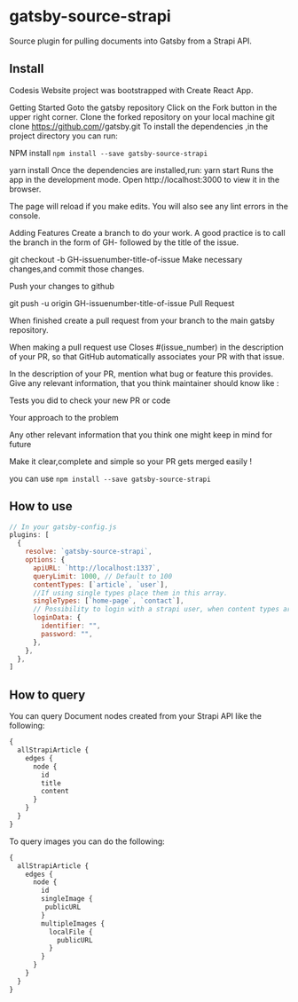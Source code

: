 # gatsby-source-strapi

Source plugin for pulling documents into Gatsby from a Strapi API.

## Install
Codesis Website project was bootstrapped with Create React App.

Getting Started
Goto the gatsby repository
Click on the Fork button in the upper right corner.
Clone the forked repository on your local machine
git clone https://github.com/<your username>/gatsby.git
To install the dependencies ,in the project directory you can run:
  
NPM install
`npm install --save gatsby-source-strapi`

yarn install
Once the dependencies are installed,run:
yarn start
Runs the app in the development mode.
Open http://localhost:3000 to view it in the browser.

The page will reload if you make edits.
You will also see any lint errors in the console.

Adding Features
Create a branch to do your work.
A good practice is to call the branch in the form of GH- followed by the title of the issue.

git checkout -b GH-issuenumber-title-of-issue
Make necessary changes,and commit those changes.

Push your changes to github

git push -u origin GH-issuenumber-title-of-issue
Pull Request

When finished create a pull request from your branch to the main gatsby repository.

When making a pull request use Closes #(issue_number) in the description of your PR, so that GitHub automatically associates your PR with that issue.

In the description of your PR, mention what bug or feature this provides. Give any relevant information, that you think maintainer should know like :

Tests you did to check your new PR or code

Your approach to the problem

Any other relevant information that you think one might keep in mind for future

Make it clear,complete and simple so your PR gets merged easily !

you can use 
`npm install --save gatsby-source-strapi`

## How to use

```javascript
// In your gatsby-config.js
plugins: [
  {
    resolve: `gatsby-source-strapi`,
    options: {
      apiURL: `http://localhost:1337`,
      queryLimit: 1000, // Default to 100
      contentTypes: [`article`, `user`],
      //If using single types place them in this array.
      singleTypes: [`home-page`, `contact`],
      // Possibility to login with a strapi user, when content types are not publically available (optional).
      loginData: {
        identifier: "",
        password: "",
      },
    },
  },
]
```

## How to query

You can query Document nodes created from your Strapi API like the following:

```graphql
{
  allStrapiArticle {
    edges {
      node {
        id
        title
        content
      }
    }
  }
}
```

To query images you can do the following:

```graphql
{
  allStrapiArticle {
    edges {
      node {
        id
        singleImage {
         publicURL
        }
        multipleImages {
          localFile {
            publicURL
          }
        }
      }
    }
  }
}
```
